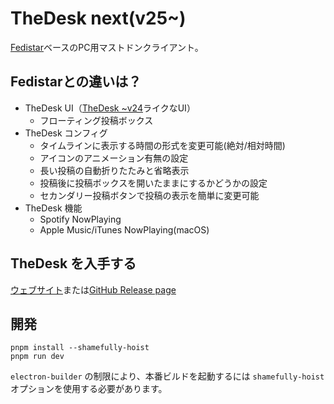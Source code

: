 # TheDesk next(v25~)

[Fedistar](https://github.com/h3poteto/fedistar)ベースのPC用マストドンクライアント。

## Fedistarとの違いは？

* TheDesk UI（[TheDesk ~v24](https://github.com/cutls/TheDesk)ライクなUI）
  * フローティング投稿ボックス
* TheDesk コンフィグ
  * タイムラインに表示する時間の形式を変更可能(絶対/相対時間)
  * アイコンのアニメーション有無の設定
  * 長い投稿の自動折りたたみと省略表示
  * 投稿後に投稿ボックスを開いたままにするかどうかの設定
  * セカンダリー投稿ボタンで投稿の表示を簡単に変更可能
* TheDesk 機能
  * Spotify NowPlaying
  * Apple Music/iTunes NowPlaying(macOS)


## TheDesk を入手する

[ウェブサイト](https://thedesk.top)または[GitHub Release page](https://github.com/cutls/thedesk-next/releases)

## 開発

```
pnpm install --shamefully-hoist
pnpm run dev
```

`electron-builder` の制限により、本番ビルドを起動するには `shamefully-hoist` オプションを使用する必要があります。
